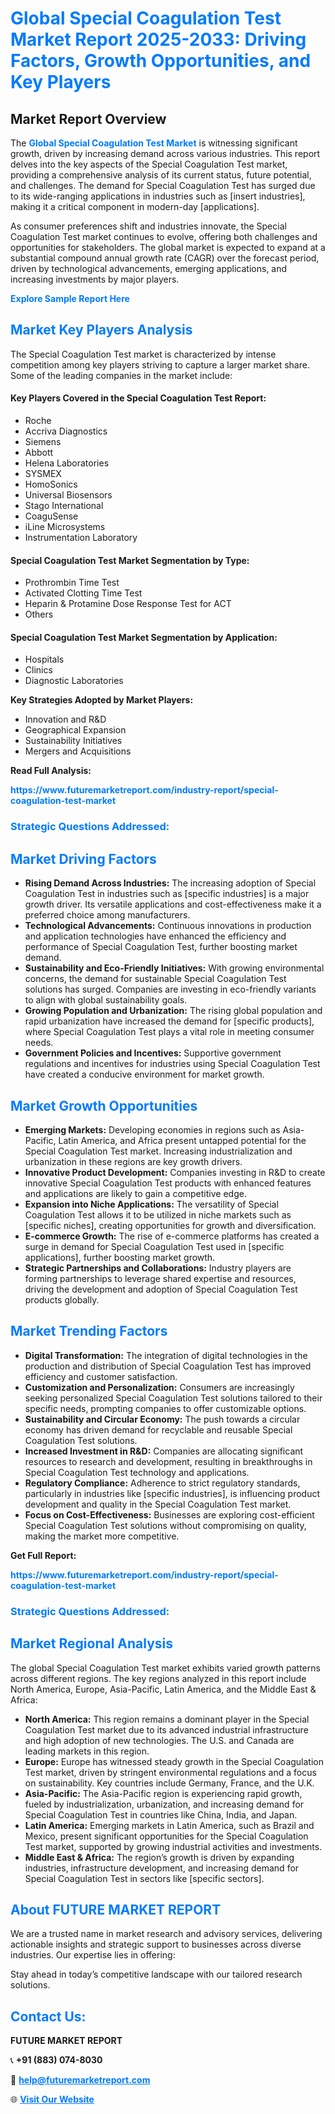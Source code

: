 <h1 style="color: #007BFF;">Global Special Coagulation Test Market Report 2025-2033: Driving Factors, Growth Opportunities, and Key Players</h1>

<section id="overview">
<h2>Market Report Overview</h2>
<p>The <a href="https://www.futuremarketreport.com/industry-report/special-coagulation-test-market" style="color: #007BFF; text-decoration: none;"><strong>Global Special Coagulation Test Market</strong></a> is witnessing significant growth, driven by increasing demand across various industries. This report delves into the key aspects of the Special Coagulation Test market, providing a comprehensive analysis of its current status, future potential, and challenges. The demand for Special Coagulation Test has surged due to its wide-ranging applications in industries such as [insert industries], making it a critical component in modern-day [applications].</p>
<p>As consumer preferences shift and industries innovate, the Special Coagulation Test market continues to evolve, offering both challenges and opportunities for stakeholders. The global market is expected to expand at a substantial compound annual growth rate (CAGR) over the forecast period, driven by technological advancements, emerging applications, and increasing investments by major players.</p>
</section>

<section id="overview">
<p><a href="https://www.futuremarketreport.com/request-sample/reportId=77595" style="color: #007BFF; text-decoration: none;"><strong>Explore Sample Report Here</strong></a></p>
</section>

<section id="key-players">
<h2 style="color: #007BFF;">Market Key Players Analysis</h2>
<p>The Special Coagulation Test market is characterized by intense competition among key players striving to capture a larger market share. Some of the leading companies in the market include:</p>
<h4>Key Players Covered in the Special Coagulation Test Report:</h4>
<ul><li>Roche</li><li>Accriva Diagnostics</li><li>Siemens</li><li>Abbott</li><li>Helena Laboratories</li><li>SYSMEX</li><li>HomoSonics</li><li>Universal Biosensors</li><li>Stago International</li><li>CoaguSense</li><li>iLine Microsystems</li><li>Instrumentation Laboratory</li></ul>
<h4>Special Coagulation Test Market Segmentation by Type:</h4>
<ul><li>Prothrombin Time Test</li><li>Activated Clotting Time Test</li><li>Heparin &amp; Protamine Dose Response Test for ACT</li><li>Others</li></ul>

<h4>Special Coagulation Test Market Segmentation by Application:</h4>
<ul><li>Hospitals</li><li>Clinics</li><li>Diagnostic Laboratories</li></ul>
<p><strong>Key Strategies Adopted by Market Players:</strong></p>
<ul>
<li>Innovation and R&D</li>
<li>Geographical Expansion</li>
<li>Sustainability Initiatives</li>
<li>Mergers and Acquisitions</li>
</ul>
</section>

<section>
<p><strong>Read Full Analysis: </strong></p><a href="https://www.futuremarketreport.com/industry-report/special-coagulation-test-market" style="color: #007BFF; text-decoration: none;"><strong>https://www.futuremarketreport.com/industry-report/special-coagulation-test-market</strong></a>
<h3 style="color: #007BFF;">Strategic Questions Addressed:</h3>
</section>

<section id="driving-factors">
<h2 style="color: #007BFF;">Market Driving Factors</h2>
<ul>
<li><strong>Rising Demand Across Industries:</strong> The increasing adoption of Special Coagulation Test in industries such as [specific industries] is a major growth driver. Its versatile applications and cost-effectiveness make it a preferred choice among manufacturers.</li>
<li><strong>Technological Advancements:</strong> Continuous innovations in production and application technologies have enhanced the efficiency and performance of Special Coagulation Test, further boosting market demand.</li>
<li><strong>Sustainability and Eco-Friendly Initiatives:</strong> With growing environmental concerns, the demand for sustainable Special Coagulation Test solutions has surged. Companies are investing in eco-friendly variants to align with global sustainability goals.</li>
<li><strong>Growing Population and Urbanization:</strong> The rising global population and rapid urbanization have increased the demand for [specific products], where Special Coagulation Test plays a vital role in meeting consumer needs.</li>
<li><strong>Government Policies and Incentives:</strong> Supportive government regulations and incentives for industries using Special Coagulation Test have created a conducive environment for market growth.</li>
</ul>
</section>

<section id="growth-opportunities">
<h2 style="color: #007BFF;">Market Growth Opportunities</h2>
<ul>
<li><strong>Emerging Markets:</strong> Developing economies in regions such as Asia-Pacific, Latin America, and Africa present untapped potential for the Special Coagulation Test market. Increasing industrialization and urbanization in these regions are key growth drivers.</li>
<li><strong>Innovative Product Development:</strong> Companies investing in R&D to create innovative Special Coagulation Test products with enhanced features and applications are likely to gain a competitive edge.</li>
<li><strong>Expansion into Niche Applications:</strong> The versatility of Special Coagulation Test allows it to be utilized in niche markets such as [specific niches], creating opportunities for growth and diversification.</li>
<li><strong>E-commerce Growth:</strong> The rise of e-commerce platforms has created a surge in demand for Special Coagulation Test used in [specific applications], further boosting market growth.</li>
<li><strong>Strategic Partnerships and Collaborations:</strong> Industry players are forming partnerships to leverage shared expertise and resources, driving the development and adoption of Special Coagulation Test products globally.</li>
</ul>
</section>

<section id="trending-factors">
<h2 style="color: #007BFF;">Market Trending Factors</h2>
<ul>
<li><strong>Digital Transformation:</strong> The integration of digital technologies in the production and distribution of Special Coagulation Test has improved efficiency and customer satisfaction.</li>
<li><strong>Customization and Personalization:</strong> Consumers are increasingly seeking personalized Special Coagulation Test solutions tailored to their specific needs, prompting companies to offer customizable options.</li>
<li><strong>Sustainability and Circular Economy:</strong> The push towards a circular economy has driven demand for recyclable and reusable Special Coagulation Test solutions.</li>
<li><strong>Increased Investment in R&D:</strong> Companies are allocating significant resources to research and development, resulting in breakthroughs in Special Coagulation Test technology and applications.</li>
<li><strong>Regulatory Compliance:</strong> Adherence to strict regulatory standards, particularly in industries like [specific industries], is influencing product development and quality in the Special Coagulation Test market.</li>
<li><strong>Focus on Cost-Effectiveness:</strong> Businesses are exploring cost-efficient Special Coagulation Test solutions without compromising on quality, making the market more competitive.</li>
</ul>
</section>

<section>
<p><strong>Get Full Report: </strong></p><a href="https://www.futuremarketreport.com/industry-report/special-coagulation-test-market" style="color: #007BFF; text-decoration: none;"><strong>https://www.futuremarketreport.com/industry-report/special-coagulation-test-market</strong></a>
<h3 style="color: #007BFF;">Strategic Questions Addressed:</h3>
</section>


<section id="regional-analysis">
<h2 style="color: #007BFF;">Market Regional Analysis</h2>
<p>The global Special Coagulation Test market exhibits varied growth patterns across different regions. The key regions analyzed in this report include North America, Europe, Asia-Pacific, Latin America, and the Middle East & Africa:</p>
<ul>
<li><strong>North America:</strong> This region remains a dominant player in the Special Coagulation Test market due to its advanced industrial infrastructure and high adoption of new technologies. The U.S. and Canada are leading markets in this region.</li>
<li><strong>Europe:</strong> Europe has witnessed steady growth in the Special Coagulation Test market, driven by stringent environmental regulations and a focus on sustainability. Key countries include Germany, France, and the U.K.</li>
<li><strong>Asia-Pacific:</strong> The Asia-Pacific region is experiencing rapid growth, fueled by industrialization, urbanization, and increasing demand for Special Coagulation Test in countries like China, India, and Japan.</li>
<li><strong>Latin America:</strong> Emerging markets in Latin America, such as Brazil and Mexico, present significant opportunities for the Special Coagulation Test market, supported by growing industrial activities and investments.</li>
<li><strong>Middle East & Africa:</strong> The region’s growth is driven by expanding industries, infrastructure development, and increasing demand for Special Coagulation Test in sectors like [specific sectors].</li>
</ul>
</section>

<footer>
<h2 style="color: #007BFF;">About FUTURE MARKET REPORT</h2>
<p>We are a trusted name in market research and advisory services, delivering actionable insights and strategic support to businesses across diverse industries. Our expertise lies in offering:</p>

<p>Stay ahead in today’s competitive landscape with our tailored research solutions.</p>

<h2 style="color: #007BFF;">Contact Us:</h2>
<p><strong>FUTURE MARKET REPORT</strong></p>
<p>📞 <strong>+91 (883) 074-8030</strong></p>
<p>📧 <strong><a href="mailto:help@futuremarketreport.com" style="color: #007BFF;">help@futuremarketreport.com</a></strong></p>
<p>🌐 <strong><a href="https://www.futuremarketreport.com/" style="color: #007BFF;">Visit Our Website</a></strong></p>
</footer>